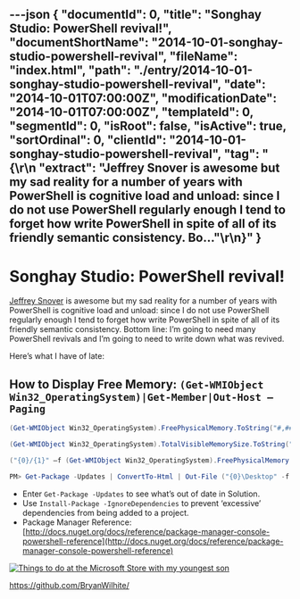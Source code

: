 ---json
{
  "documentId": 0,
  "title": "Songhay Studio: PowerShell revival!",
  "documentShortName": "2014-10-01-songhay-studio-powershell-revival",
  "fileName": "index.html",
  "path": "./entry/2014-10-01-songhay-studio-powershell-revival",
  "date": "2014-10-01T07:00:00Z",
  "modificationDate": "2014-10-01T07:00:00Z",
  "templateId": 0,
  "segmentId": 0,
  "isRoot": false,
  "isActive": true,
  "sortOrdinal": 0,
  "clientId": "2014-10-01-songhay-studio-powershell-revival",
  "tag": "{\r\n  \"extract\": \"Jeffrey Snover is awesome but my sad reality for a number of years with PowerShell is cognitive load and unload: since I do not use PowerShell regularly enough I tend to forget how write PowerShell in spite of all of its friendly semantic consistency. Bo...\"\r\n}"
}
---

# Songhay Studio: PowerShell revival!

[Jeffrey Snover](http://www.jsnover.com/index.html) is awesome but my sad reality for a number of years with PowerShell is cognitive load and unload: since I do not use PowerShell regularly enough I tend to forget how write PowerShell in spite of all of its friendly semantic consistency. Bottom line: I’m going to need many PowerShell revivals and I’m going to need to write down what was revived.

Here’s what I have of late:

## How to Display Free Memory: <code>(Get-WMIObject Win32_OperatingSystem)|Get-Member|Out-Host –Paging</code>

```powershell
(Get-WMIObject Win32_OperatingSystem).FreePhysicalMemory.ToString("#,###,000")

(Get-WMIObject Win32_OperatingSystem).TotalVisibleMemorySize.ToString("#,###,000")

("{0}/{1}" –f (Get-WMIObject Win32_OperatingSystem).FreePhysicalMemory.ToString("#,###,000"), (Get-WMIObject Win32_OperatingSystem).TotalVisibleMemorySize.ToString("#,###,000"))## Package Manager Console MovesPM> Get-Package -Updates | Out-GridView

PM> Get-Package -Updates | ConvertTo-Html | Out-File ("{0}\Desktop" -f (Get-Item Env:\USERPROFILE).Value)*   Use tab key for IntelliSense (can be mixed up with ctrl+space).
```

- Enter `Get-Package -Updates` to see what’s out of date in Solution.
- Use `Install-Package -IgnoreDependencies` to prevent ‘excessive’ dependencies from being added to a project.
- Package Manager Reference: [http://docs.nuget.org/docs/reference/package-manager-console-powershell-reference](http://docs.nuget.org/docs/reference/package-manager-console-powershell-reference)

[<img alt="Things to do at the Microsoft Store with my youngest son" src="https://farm3.staticflickr.com/2828/9217848637_7dc13155ff_z_d.jpg">](https://www.flickr.com/photos/wilhite/9217848637/in/set-72157625087343217 "Things to do at the Microsoft Store with my youngest son")

<https://github.com/BryanWilhite/>
